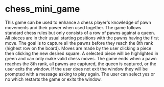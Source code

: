 # chess_mini_game

This game can be used to enhance a chess player's knowledge of pawn movements and their power when used together. 
The game follows standard chess rules but only consists of a row of pawns against a queen.
All pieces are in their usual starting positions with the pawns having the first move.
The goal is to capture all the pawns before they reach the 8th rank (highest row on the board).
Moves are made by the user clicking a piece then clicking the new desired square.
A selected piece will be highlighted in green and can only make valid chess moves. 
The game ends when a pawn reaches the 8th rank, all pawns are captured, the queen is captured, or the user exits the window.
If the user does not exit the window they will be prompted with a message asking to play again. 
The user can select yes or no which restarts the game or exits the window.
